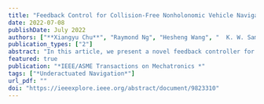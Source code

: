 ```yaml
---
title: "Feedback Control for Collision-Free Nonholonomic Vehicle Navigation on SE (2) With Null Space Circumvention"
date: 2022-07-08
publishDate: July 2022
authors: ["**Xiangyu Chu**", "Raymond Ng", "Hesheng Wang", "  K. W. Samuel Au"]
publication_types: ["2"]
abstract: "In this article, we present a novel feedback controller for the collision-free navigation of a class of nonholonomic vehicles based on navigation functions in convex environment. This controller utilizes a high-level principle— null space circumvention —in nonholonomic navigation control, allowing us to involve different vehicle kinematics and navigation functions with respect to the task and environment. For a single vehicle, we have proved that the controller can steer it to the target on SE(2) while avoiding collision from almost all the initial states. The controller can also close the gap between holonomic vehicle navigation and nonholonomic vehicle navigation, allowing the navigation functions created for holonomic vehicles to be used for nonholonomic vehicles. Furthermore, we extend the controller to multivehicle formation control. Within this task, our controller shows generality without much modification except for updating the gradient of the chosen navigation functions. Simulation and experimental results demonstrate that the proposed controllers can achieve collision-free navigation for a single vehicle and multiple vehicles."
featured: true
publication: "*IEEE/ASME Transactions on Mechatronics *"
tags: ["*Underactuated Navigation*"]
url_pdf: ""
doi: "https://ieeexplore.ieee.org/abstract/document/9823310"
---
```

